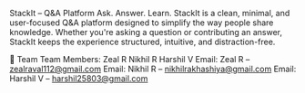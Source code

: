 StackIt – Q&A Platform
Ask. Answer. Learn.
StackIt is a clean, minimal, and user-focused Q&A platform designed to simplify the way people share knowledge. Whether you're asking a question or contributing an answer, StackIt keeps the experience structured, intuitive, and distraction-free.

👥 Team
Team Members:
Zeal R
Nikhil R
Harshil V
Email: Zeal R – zealraval112@gmail.com
Email: Nikhil R – nikhilrakhashiya@gmail.com
Email: Harshil V – harshil25803@gmail.com
